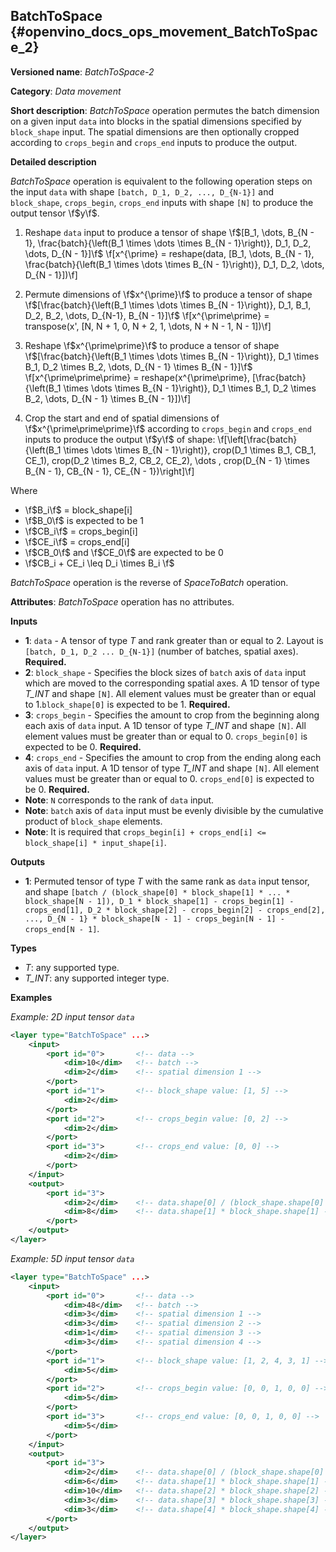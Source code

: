 ## BatchToSpace <a name="BatchToSpace"></a> {#openvino_docs_ops_movement_BatchToSpace_2}

**Versioned name**: *BatchToSpace-2*

**Category**: *Data movement*

**Short description**: *BatchToSpace* operation permutes the batch dimension on a given input `data` into blocks in the spatial dimensions specified by `block_shape` input. The spatial dimensions are then optionally cropped according to `crops_begin` and `crops_end` inputs to produce the output.

**Detailed description**

*BatchToSpace* operation is equivalent to the following operation steps on the input `data` with shape `[batch, D_1, D_2, ..., D_{N-1}]` and `block_shape`, `crops_begin`, `crops_end` inputs with shape `[N]` to produce the output tensor \f$y\f$.

1. Reshape `data` input to produce a tensor of shape \f$[B_1, \dots, B_{N - 1}, \frac{batch}{\left(B_1 \times \dots \times B_{N - 1}\right)}, D_1, D_2, \dots, D_{N - 1}]\f$
\f[x^{\prime} = reshape(data, [B_1, \dots, B_{N - 1}, \frac{batch}{\left(B_1 \times \dots \times B_{N - 1}\right)}, D_1, D_2, \dots, D_{N - 1}])\f]

2. Permute dimensions of \f$x^{\prime}\f$ to produce a tensor of shape \f$[\frac{batch}{\left(B_1 \times \dots \times B_{N - 1}\right)}, D_1, B_1, D_2, B_2, \dots, D_{N-1}, B_{N - 1}]\f$
\f[x^{\prime\prime} = transpose(x', [N, N + 1, 0, N + 2, 1, \dots, N + N - 1, N - 1])\f]

3. Reshape \f$x^{\prime\prime}\f$ to produce a tensor of shape \f$[\frac{batch}{\left(B_1 \times \dots \times B_{N - 1}\right)}, D_1 \times B_1, D_2 \times B_2, \dots, D_{N - 1} \times B_{N - 1}]\f$
\f[x^{\prime\prime\prime} = reshape(x^{\prime\prime}, [\frac{batch}{\left(B_1 \times \dots \times B_{N - 1}\right)}, D_1 \times B_1, D_2 \times B_2, \dots, D_{N - 1} \times B_{N - 1}])\f]

4. Crop the start and end of spatial dimensions of \f$x^{\prime\prime\prime}\f$ according to `crops_begin` and `crops_end` inputs to produce the output \f$y\f$ of shape:
\f[\left[\frac{batch}{\left(B_1 \times \dots \times B_{N - 1}\right)}, crop(D_1 \times B_1, CB_1, CE_1), crop(D_2 \times B_2, CB_2, CE_2), \dots , crop(D_{N - 1} \times B_{N - 1}, CB_{N - 1}, CE_{N - 1})\right]\f]

Where

- \f$B_i\f$ = block_shape[i]
- \f$B_0\f$ is expected to be 1
- \f$CB_i\f$ = crops_begin[i]
- \f$CE_i\f$ = crops_end[i]
- \f$CB_0\f$ and \f$CE_0\f$ are expected to be 0
- \f$CB_i + CE_i \leq D_i \times B_i \f$

*BatchToSpace* operation is the reverse of *SpaceToBatch* operation.

**Attributes**: *BatchToSpace* operation has no attributes.

**Inputs**

*   **1**: `data` - A tensor of type *T* and rank greater than or equal to 2. Layout is `[batch, D_1, D_2 ... D_{N-1}]` (number of batches, spatial axes). **Required.**
*   **2**: `block_shape` - Specifies the block sizes of `batch` axis of `data` input which are moved to the corresponding spatial axes. A 1D tensor of type *T_INT* and shape `[N]`. All element values must be greater than or equal to 1.`block_shape[0]` is expected to be 1. **Required.**
*   **3**: `crops_begin` - Specifies the amount to crop from the beginning along each axis of `data` input. A 1D tensor of type *T_INT* and shape `[N]`. All element values must be greater than or equal to 0. `crops_begin[0]` is expected to be 0. **Required.**
*   **4**: `crops_end` - Specifies the amount to crop from the ending along each axis of `data` input. A 1D tensor of type *T_INT* and shape `[N]`. All element values must be greater than or equal to 0. `crops_end[0]` is expected to be 0. **Required.**
*   **Note**: `N` corresponds to the rank of `data` input.
*   **Note**: `batch` axis of `data` input must be evenly divisible by the cumulative product of `block_shape` elements.
*   **Note**: It is required that `crops_begin[i] + crops_end[i] <= block_shape[i] * input_shape[i]`.

**Outputs**

*   **1**: Permuted tensor of type *T* with the same rank as `data` input tensor, and shape `[batch / (block_shape[0] * block_shape[1] * ... * block_shape[N - 1]), D_1 * block_shape[1] - crops_begin[1] - crops_end[1], D_2 * block_shape[2] - crops_begin[2] - crops_end[2], ..., D_{N - 1} * block_shape[N - 1] - crops_begin[N - 1] - crops_end[N - 1]`.

**Types**

* *T*: any supported type.
* *T_INT*: any supported integer type.

**Examples**

*Example: 2D input tensor `data`*

```xml
<layer type="BatchToSpace" ...>
    <input>
        <port id="0">       <!-- data -->
            <dim>10</dim>   <!-- batch -->
            <dim>2</dim>    <!-- spatial dimension 1 -->
        </port>
        <port id="1">       <!-- block_shape value: [1, 5] -->
            <dim>2</dim>
        </port>
        <port id="2">       <!-- crops_begin value: [0, 2] -->
            <dim>2</dim>
        </port>
        <port id="3">       <!-- crops_end value: [0, 0] -->
            <dim>2</dim>
        </port>
    </input>
    <output>
        <port id="3">
            <dim>2</dim>    <!-- data.shape[0] / (block_shape.shape[0] * block_shape.shape[1]) -->
            <dim>8</dim>    <!-- data.shape[1] * block_shape.shape[1] - crops_begin[1] - crops_end[1]-->
        </port>
    </output>
</layer>
```

*Example: 5D input tensor `data`*

```xml
<layer type="BatchToSpace" ...>
    <input>
        <port id="0">       <!-- data -->
            <dim>48</dim>   <!-- batch -->
            <dim>3</dim>    <!-- spatial dimension 1 -->
            <dim>3</dim>    <!-- spatial dimension 2 -->
            <dim>1</dim>    <!-- spatial dimension 3 -->
            <dim>3</dim>    <!-- spatial dimension 4 -->
        </port>
        <port id="1">       <!-- block_shape value: [1, 2, 4, 3, 1] -->
            <dim>5</dim>
        </port>
        <port id="2">       <!-- crops_begin value: [0, 0, 1, 0, 0] -->
            <dim>5</dim>
        </port>
        <port id="3">       <!-- crops_end value: [0, 0, 1, 0, 0] -->
            <dim>5</dim>
        </port>
    </input>
    <output>
        <port id="3">
            <dim>2</dim>    <!-- data.shape[0] / (block_shape.shape[0] * block_shape.shape[1] * ... * block_shape.shape[4]) -->
            <dim>6</dim>    <!-- data.shape[1] * block_shape.shape[1] - crops_begin[1] - crops_end[1]-->
            <dim>10</dim>   <!-- data.shape[2] * block_shape.shape[2] - crops_begin[2] - crops_end[2] -->
            <dim>3</dim>    <!-- data.shape[3] * block_shape.shape[3] - crops_begin[3] - crops_end[3] -->
            <dim>3</dim>    <!-- data.shape[4] * block_shape.shape[4] - crops_begin[4] - crops_end[4] -->
        </port>
    </output>
</layer>
```
